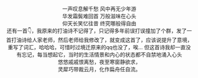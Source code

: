 <div align = "center">一声叹息解千愁   风中再无少年游</div>

<div align = "center">华发霜鬓难回首   万般滋味在心头</div>

<div align = "center">仰天长笑忆往昔   终究哪般得自由</div>



<div align = "center">还有一首👇，我原来的打油诗不记得了，只记得多年前误打误撞加了个群，发了一首打油诗给人家老师，然后老师给我修改了，就变成这首了，应该说提升了意境，重写了词汇，哈哈哈，可惜时过境迁原来的qq也没了，唉...  但这首诗我却一直没有忘记，每当想起它，当时的生活情景和内心的状态都不自禁地涌入心头</div>

<div align = "center">悠悠戚戚恨离愁，夜至寒窗静欲求，</div>

<div align = "center">灵犀巧带裁云月，化作扁舟任自流。</div>

